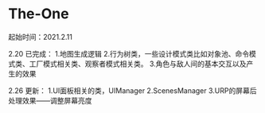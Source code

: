 # The-One
起始时间：2021.2.11

2.20 已完成：
1.地图生成逻辑
2.行为树类，一些设计模式类比如对象池、命令模式类、工厂模式相关类、观察者模式相关类。
3.角色与敌人间的基本交互以及产生的效果

2.26 更新：
1.UI面板相关的类，UIManager
2.ScenesManager
3.URP的屏幕后处理效果——调整屏幕亮度
